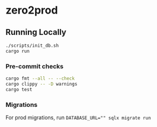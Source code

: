 # zero2prod

## Running Locally

```bash
./scripts/init_db.sh
cargo run
```

### Pre-commit checks

```bash
cargo fmt --all -- --check
cargo clippy -- -D warnings
cargo test
```

### Migrations

For prod migrations, run `DATABASE_URL="" sqlx migrate run`
